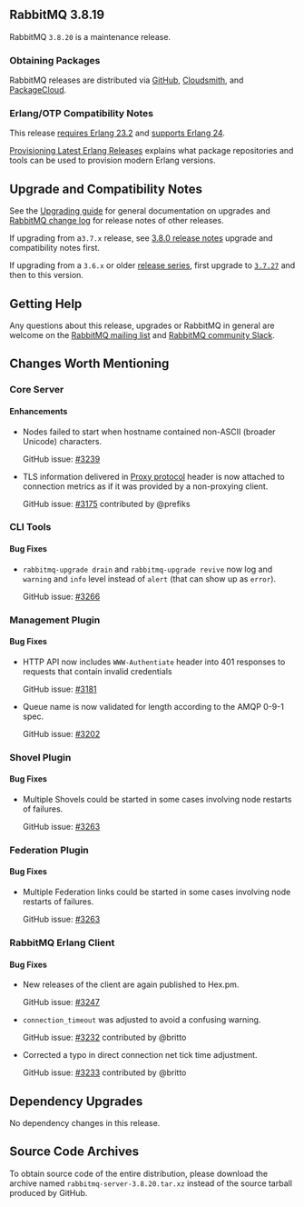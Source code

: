 ## RabbitMQ 3.8.19

RabbitMQ `3.8.20` is a maintenance release.

### Obtaining Packages

RabbitMQ releases are distributed via [GitHub](https://github.com/rabbitmq/rabbitmq-server/releases), [Cloudsmith](https://cloudsmith.io/~rabbitmq/repos/),
and [PackageCloud](https://packagecloud.io/rabbitmq).

### Erlang/OTP Compatibility Notes

This release [requires Erlang 23.2](https://www.rabbitmq.com/which-erlang.html) and [supports Erlang 24](https://blog.rabbitmq.com/posts/2021/03/erlang-24-support-roadmap/).

[Provisioning Latest Erlang Releases](https://www.rabbitmq.com/which-erlang.html#erlang-repositories) explains
what package repositories and tools can be used to provision modern Erlang versions.


## Upgrade and Compatibility Notes

See the [Upgrading guide](https://www.rabbitmq.com/upgrade.html) for general documentation on upgrades and
[RabbitMQ change log](https://www.rabbitmq.com/changelog.html) for release notes of other releases.

If upgrading from a`3.7.x` release, see [3.8.0 release notes](https://github.com/rabbitmq/rabbitmq-server/releases/tag/v3.8.0)
upgrade and compatibility notes first.

If upgrading from a `3.6.x` or older [release series](https://www.rabbitmq.com/versions.html), first upgrade
to [`3.7.27`](https://github.com/rabbitmq/rabbitmq-server/releases/tag/v3.7.27) and then to this version.


## Getting Help

Any questions about this release, upgrades or RabbitMQ in general are welcome on the [RabbitMQ mailing list](https://groups.google.com/forum/#!forum/rabbitmq-users)
and [RabbitMQ community Slack](https://rabbitmq-slack.herokuapp.com/).


## Changes Worth Mentioning

### Core Server

#### Enhancements

 * Nodes failed to start when hostname contained non-ASCII (broader Unicode) characters.

   GitHub issue: [#3239](https://github.com/rabbitmq/rabbitmq-server/pull/3239)

 * TLS information delivered in [Proxy protocol](https://www.rabbitmq.com/networking.html#proxy-protocol) header
   is now attached to connection metrics as if it was provided by a non-proxying client.

   GitHub issue: [#3175](https://github.com/rabbitmq/rabbitmq-server/pull/3175) contributed by @prefiks


### CLI Tools

#### Bug Fixes

 * `rabbitmq-upgrade drain` and `rabbitmq-upgrade revive` now log and `warning` and `info`
   level instead of `alert` (that can show up as `error`).

   GitHub issue: [#3266](https://github.com/rabbitmq/rabbitmq-server/pull/3266)


### Management Plugin

#### Bug Fixes

  * HTTP API now includes `WWW-Authentiate` header into 401 responses
    to requests that contain invalid credentials

    GitHub issue: [#3181](https://github.com/rabbitmq/rabbitmq-server/issues/3181)

  * Queue name is now validated for length according to the AMQP 0-9-1 spec.

    GitHub issue: [#3202](https://github.com/rabbitmq/rabbitmq-server/pull/3202)


### Shovel Plugin

#### Bug Fixes

 * Multiple Shovels could be started in some cases involving node restarts of failures.

   GitHub issue: [#3263](https://github.com/rabbitmq/rabbitmq-server/pull/3263)


### Federation Plugin

#### Bug Fixes

 * Multiple Federation links could be started in some cases involving node restarts of failures.

   GitHub issue: [#3263](https://github.com/rabbitmq/rabbitmq-server/pull/3263)


### RabbitMQ Erlang Client

#### Bug Fixes

 * New releases of the client are again published to Hex.pm.

   GitHub issue: [#3247](https://github.com/rabbitmq/rabbitmq-server/pull/3247)

 * `connection_timeout` was adjusted to avoid a confusing warning.

   GitHub issue: [#3232](https://github.com/rabbitmq/rabbitmq-server/pull/3232) contributed by @britto

 * Corrected a typo in direct connection net tick time adjustment.

   GitHub issue: [#3233](https://github.com/rabbitmq/rabbitmq-server/pull/3233) contributed by @britto



## Dependency Upgrades

No dependency changes in this release.


## Source Code Archives

To obtain source code of the entire distribution, please download the archive named `rabbitmq-server-3.8.20.tar.xz`
instead of the source tarball produced by GitHub.
